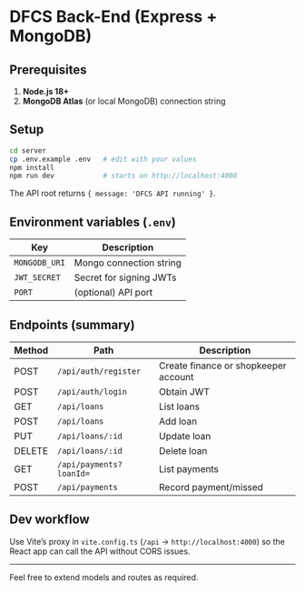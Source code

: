 # DFCS Back-End (Express + MongoDB)

## Prerequisites
1. **Node.js 18+**
2. **MongoDB Atlas** (or local MongoDB) connection string

## Setup
```bash
cd server
cp .env.example .env   # edit with your values
npm install
npm run dev            # starts on http://localhost:4000
```

The API root returns `{ message: 'DFCS API running' }`.

## Environment variables (`.env`)
| Key | Description |
|---|---|
| `MONGODB_URI` | Mongo connection string |
| `JWT_SECRET`  | Secret for signing JWTs |
| `PORT`        | (optional) API port |

## Endpoints (summary)
| Method | Path | Description |
|---|---|---|
| POST | `/api/auth/register` | Create finance or shopkeeper account |
| POST | `/api/auth/login` | Obtain JWT |
| GET | `/api/loans` | List loans |
| POST | `/api/loans` | Add loan |
| PUT | `/api/loans/:id` | Update loan |
| DELETE | `/api/loans/:id` | Delete loan |
| GET | `/api/payments?loanId=` | List payments |
| POST | `/api/payments` | Record payment/missed |

## Dev workflow
Use Vite’s proxy in `vite.config.ts` (`/api` → `http://localhost:4000`) so the React app can call the API without CORS issues.

---
Feel free to extend models and routes as required.
